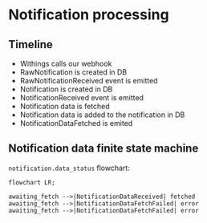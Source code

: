 # Notification processing

## Timeline
- Withings calls our webhook
- RawNotification is created in DB
- RawNotificationReceived event is emitted
- Notification is created in DB
- NotificationReceived event is emitted
- Notification data is fetched
- Notification data is added to the notification in DB
- NotificationDataFetched is emited


## Notification data finite state machine

`notification.data_status` flowchart:

```mermaid
flowchart LR;

awaiting_fetch -->|NotificationDataReceived| fetched
awaiting_fetch -->|NotificationDataFetchFailed| error
awaiting_fetch -->|NotificationDataFetchFailed| error
```